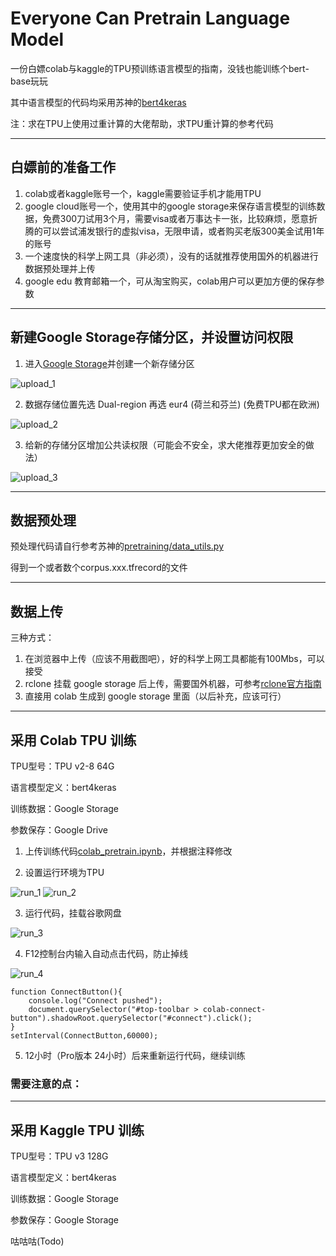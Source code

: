 Everyone Can Pretrain Language Model
===========================
一份白嫖colab与kaggle的TPU预训练语言模型的指南，没钱也能训练个bert-base玩玩

其中语言模型的代码均采用苏神的[bert4keras](https://github.com/bojone/bert4keras)

注：求在TPU上使用过重计算的大佬帮助，求TPU重计算的参考代码

****

## 白嫖前的准备工作

1. colab或者kaggle账号一个，kaggle需要验证手机才能用TPU
2. google cloud账号一个，使用其中的google storage来保存语言模型的训练数据，免费300刀试用3个月，需要visa或者万事达卡一张，比较麻烦，愿意折腾的可以尝试浦发银行的虚拟visa，无限申请，或者购买老版300美金试用1年的账号
3. 一个速度快的科学上网工具（非必须），没有的话就推荐使用国外的机器进行数据预处理并上传
4. google edu 教育邮箱一个，可从淘宝购买，colab用户可以更加方便的保存参数

------

## 新建Google Storage存储分区，并设置访问权限
1. 进入[Google Storage](https://console.cloud.google.com/storage/)并创建一个新存储分区

![upload_1](images/upload_1.png)

2. 数据存储位置先选 Dual-region 再选 eur4 (荷兰和芬兰) (免费TPU都在欧洲)

![upload_2](images/upload_2.png)

3. 给新的存储分区增加公共读权限（可能会不安全，求大佬推荐更加安全的做法）

![upload_3](images/upload_3.png)

------

## 数据预处理

预处理代码请自行参考苏神的[pretraining/data_utils.py](https://github.com/bojone/bert4keras/blob/master/pretraining/data_utils.py)

得到一个或者数个corpus.xxx.tfrecord的文件

------

## 数据上传

三种方式：

1. 在浏览器中上传（应该不用截图吧），好的科学上网工具都能有100Mbs，可以接受
2. rclone 挂载 google storage 后上传，需要国外机器，可参考[rclone官方指南](https://rclone.org/googlecloudstorage/)
3. 直接用 colab 生成到 google storage 里面（以后补充，应该可行）

------

## 采用 Colab TPU 训练

TPU型号：TPU v2-8 64G

语言模型定义：bert4keras

训练数据：Google Storage

参数保存：Google Drive

1. 上传训练代码[colab_pretrain.ipynb](colab_pretrain.ipynb)，并根据注释修改

2. 设置运行环境为TPU

![run_1](images/run_1.png)
![run_2](images/run_2.png)

3. 运行代码，挂载谷歌网盘

![run_3](images/run_3.png)

4. F12控制台内输入自动点击代码，防止掉线

![run_4](images/run_4.png)

```
function ConnectButton(){
    console.log("Connect pushed"); 
    document.querySelector("#top-toolbar > colab-connect-button").shadowRoot.querySelector("#connect").click();
}
setInterval(ConnectButton,60000);
```

5. 12小时（Pro版本 24小时）后来重新运行代码，继续训练

### 需要注意的点：




------

## 采用 Kaggle TPU 训练

TPU型号：TPU v3 128G

语言模型定义：bert4keras

训练数据：Google Storage

参数保存：Google Storage

咕咕咕(Todo)






